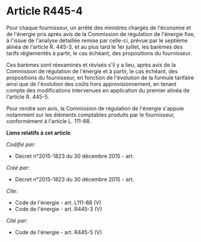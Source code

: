 # Article R445-4

Pour chaque fournisseur, un arrêté des ministres chargés de l'économie et de l'énergie pris après avis de la Commission de
régulation de l'énergie fixe, à l'issue de l'analyse détaillée remise par celle-ci, prévue par le septième alinéa de
l'article R. 445-3, et au plus tard le 1er juillet, les barèmes des tarifs réglementés à partir, le cas échéant, des
propositions du fournisseur. 

Ces barèmes sont réexaminés et révisés s'il y a lieu, après avis de la Commission de régulation de l'énergie et à partir, le
cas échéant, des propositions du fournisseur, en fonction de l'évolution de la formule tarifaire ainsi que de l'évolution des
coûts hors approvisionnement, en tenant compte des modifications intervenues en application du premier alinéa de l'article R.
445-5. 

Pour rendre son avis, la Commission de régulation de l'énergie s'appuie notamment sur les éléments comptables produits par le
fournisseur, conformément à l'article L. 111-88.

**Liens relatifs à cet article**

_Codifié par_:

  - Décret n°2015-1823 du 30 décembre 2015 - art.

_Créé par_:

  - Décret n°2015-1823 du 30 décembre 2015 - art.

_Cite_:

  - Code de l'énergie - art. L111-88 (V)
  - Code de l'énergie - art. R445-3 (V)

_Cité par_:

  - Code de l'énergie - art. R445-5 (V)
